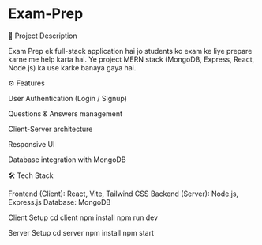 # Exam-Prep
📌 Project Description

Exam Prep ek full-stack application hai jo students ko exam ke liye prepare karne me help karta hai. Ye project MERN stack (MongoDB, Express, React, Node.js) ka use karke banaya gaya hai.

⚙️ Features

User Authentication (Login / Signup)

Questions & Answers management

Client-Server architecture

Responsive UI

Database integration with MongoDB

🛠️ Tech Stack

Frontend (Client): React, Vite, Tailwind CSS
Backend (Server): Node.js, Express.js
Database: MongoDB

Client Setup
cd client
npm install
npm run dev

Server Setup
cd server
npm install
npm start
